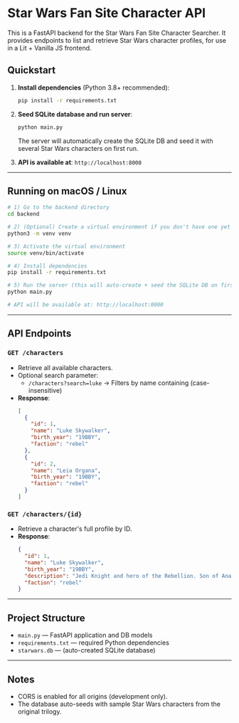 # Star Wars Fan Site Character API

This is a FastAPI backend for the Star Wars Fan Site Character Searcher. It
provides endpoints to list and retrieve Star Wars character profiles, for use in
a Lit + Vanilla JS frontend.

## Quickstart

1. **Install dependencies** (Python 3.8+ recommended):

   ```bash
   pip install -r requirements.txt
   ```

2. **Seed SQLite database and run server**:

   ```bash
   python main.py
   ```

   The server will automatically create the SQLite DB and seed it with several
   Star Wars characters on first run.

3. **API is available at**: `http://localhost:8000`

---

## Running on macOS / Linux

```bash
# 1) Go to the backend directory
cd backend

# 2) (Optional) Create a virtual environment if you don't have one yet
python3 -m venv venv

# 3) Activate the virtual environment
source venv/bin/activate

# 4) Install dependencies
pip install -r requirements.txt

# 5) Run the server (this will auto-create + seed the SQLite DB on first run)
python main.py

# API will be available at: http://localhost:8000
```

---

## API Endpoints

### `GET /characters`

- Retrieve all available characters.
- Optional search parameter:
  - `/characters?search=luke` → Filters by name containing (case-insensitive)
- **Response**:
  ```json
  [
    {
      "id": 1,
      "name": "Luke Skywalker",
      "birth_year": "19BBY",
      "faction": "rebel"
    },
    {
      "id": 2,
      "name": "Leia Organa",
      "birth_year": "19BBY",
      "faction": "rebel"
    }
  ]
  ```

### `GET /characters/{id}`

- Retrieve a character's full profile by ID.
- **Response**:
  ```json
  {
    "id": 1,
    "name": "Luke Skywalker",
    "birth_year": "19BBY",
    "description": "Jedi Knight and hero of the Rebellion. Son of Anakin Skywalker.",
    "faction": "rebel"
  }
  ```

---

## Project Structure

- `main.py` — FastAPI application and DB models
- `requirements.txt` — required Python dependencies
- `starwars.db` — (auto-created SQLite database)

---

## Notes

- CORS is enabled for all origins (development only).
- The database auto-seeds with sample Star Wars characters from the original
  trilogy.
